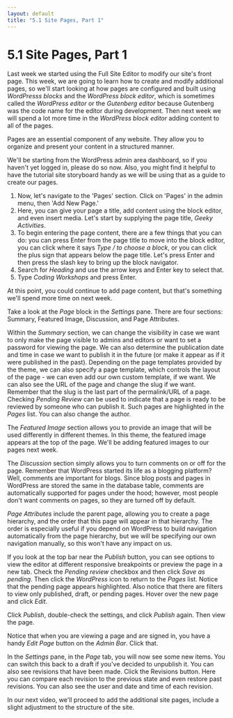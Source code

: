 ```yaml
---
layout: default
title: "5.1 Site Pages, Part 1"
---
```


# 5.1 Site Pages, Part 1

Last week we started using the Full Site Editor to modify our site's front page. This week, we are going to learn how to create and modify additional pages, so we'll start looking at how pages are configured and built using _WordPresss blocks_ and the _WordPress block editor_, which is sometimes called the _WordPress editor_ or the _Gutenberg editor_ because Gutenberg was the code name for the editor during development. Then next week we will spend a lot more time in the _WordPress block editor_ adding content to all of the pages.

Pages are an essential component of any website. They allow you to organize and present your content in a structured manner.

We'll be starting from the WordPress admin area dashboard, so if you haven't yet logged in, please do so now. Also, you might find it helpful to have the tutorial site storyboard handy as we will be using that as a guide to create our pages.

1. Now, let's navigate to the 'Pages' section. Click on 'Pages' in the admin menu, then 'Add New Page.'
2. Here, you can give your page a title, add content using the block editor, and even insert media. Let's start by supplying the page title, _Geeky Activities_.
3. To begin entering the page content, there are a few things that you can do: you can press Enter from the page title to move into the block editor, you can click where it says _Type / to choose a block_, or you can click the plus sign that appears below the page title. Let's press Enter and then press the slash key to bring up the block navigator.
4. Search for _Heading_ and use the arrow keys and Enter key to select that.
5. Type _Coding Workshops_ and press Enter.

At this point, you could continue to add page content, but that's something we'll spend more time on next week.

Take a look at the _Page_ block in the _Settings_ pane. There are four sections: Summary, Featured Image, Discussion, and Page Attributes.

Within the _Summary_ section, we can change the visibility in case we want to only make the page visible to admins and editors or want to set a password for viewing the page. We can also determine the publication date and time in case we want to publish it in the future (or make it appear as if it were published in the past). Depending on the page templates provided by the theme, we can also specify a page template, which controls the layout of the page - we can even add our own custom template, if we want. We can also see the URL of the page and change the slug if we want. Remember that the slug is the last part of the permalink/URL of a page. Checking _Pending Review_ can be used to indicate that a page is ready to be reviewed by someone who can publish it. Such pages are highlighted in the _Pages_ list. You can also change the author.

The _Featured Image_ section allows you to provide an image that will be used differently in different themes. In this theme, the featured image appears at the top of the page. We'll be adding featured images to our pages next week. 

The _Discussion_ section simply allows you to turn comments on or off for the page. Remember that WordPress started its life as a blogging platform? Well, comments are important for blogs. Since blog posts and pages in WordPress are stored the same in the database table, comments are automatically supported for pages under the hood; however, most people don't want comments on pages, so they are turned off by default.

_Page Attributes_ include the parent page, allowing you to create a page hierarchy, and the order that this page will appear in that hierarchy. The order is especially useful if you depend on WordPress to build navigation automatically from the page hierarchy, but we will be specifying our own navigation manually, so this won't have any impact on us.

If you look at the top bar near the _Publish_ button, you can see options to view the editor at different responsive breakpoints or preview the page in a new tab. Check the _Pending review_ checkbox and then click _Save as pending_. Then click the _WordPress_ icon to return to the _Pages_ list. Notice that the pending page appears highlighted. Also notice that there are filters to view only published, draft, or pending pages. Hover over the new page and click _Edit_.

Click _Publish_, double-check the settings, and click _Publish_ again. Then view the page.

Notice that when you are viewing a page and are signed in, you have a handy _Edit Page_ button on the _Admin Bar_. Click that.

In the _Settings_ pane, in the _Page_ tab, you will now see some new items. You can switch this back to a draft if you've decided to unpublish it. You can also see revisions that have been made. Click the Revisions button. Here you can compare each revision to the previous state and even restore past revisions. You can also see the user and date and time of each revision.

In our next video, we'll proceed to add the additional site pages, include a slight adjustment to the structure of the site.
